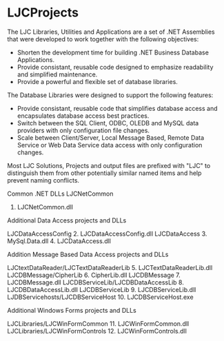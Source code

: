 # LJCProjects
The LJC Libraries, Utilities and Applications are a set of .NET Assemblies that were developed to work together with the following objectives:
  * Shorten the development time for building .NET Business Database Applications.
  * Provide consistant, reusable code designed to emphasize readability and simplified maintenance.
  * Provide a powerful and flexible set of database libraries.

The Database Libraries were designed to support the following features:
  * Provide consistant, reusable code that simplifies database access and encapsulates database access best practices.
  * Switch between the SQL Client, ODBC, OLEDB and MySQL data providers with only configuration file changes.
  * Scale between Client/Server, Local Message Based, Remote Data Service or Web Data Service data access with only configuration changes.

Most LJC Solutions, Projects and output files are prefixed with "LJC" to distinguish them from other potentially similar named items and help prevent naming conflicts.

Common .NET DLLs
LJCNetCommon
  1. LJCNetCommon.dll

Additional Data Access projects and DLLs

LJCDataAccessConfig
  2. LJCDataAccessConfig.dll
LJCDataAccess
  3. MySql.Data.dll
  4. LJCDataAccess.dll

Addition Message Based Data Access projects and DLLs

LJCtextDataReader/LJCTextDataReaderLib
  5. LJCTextDataReaderLib.dll
LJCDBMessage/CipherLib
  6. CipherLib.dll
LJCDBMessage
  7. LJCDBMessage.dll
LJCDBServiceLib/LJCDBDataAccessLib
  8. LJCDBDataAccessLib.dll
LJCDBServiceLib
  9. LJCDBServiceLib.dll
LJDBServicehosts/LJCDBServiceHost
 10. LJCDBServiceHost.exe

Additional Windows Forms projects and DLLs

LJCLibraries/LJCWinFormCommon
 11. LJCWinFormCommon.dll
LJCLibraries/LJCWinFormControls
 12. LJCWinFormControls.dll
 
